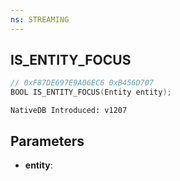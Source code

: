 ```yaml
---
ns: STREAMING
---
```

## IS_ENTITY_FOCUS

```c
// 0xF87DE697E9A06EC6 0xB456D707
BOOL IS_ENTITY_FOCUS(Entity entity);
```

```
NativeDB Introduced: v1207
```

## Parameters
* **entity**:

